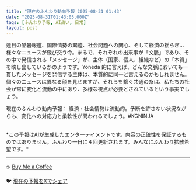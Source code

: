 ```yaml
---
title: "現在のふんわり動向予報 2025-08-31 01:43"
date: "2025-08-31T01:43:05.000Z"
tags: [ふんわり予報, AI占い, 日常]
layout: post
---
```


連日の酷暑報道、国際情勢の緊迫、社会問題への関心、そして経済の揺らぎ…  様々なニュースが飛び交う今。まるで、それぞれの出来事が「文脈」であり、その中で発信される「メッセージ」が、主体（国家、個人、組織など）の「本質」を映し出しているかのようです。Yoneda 的に言えば、どんな文脈においても一貫したメッセージを発信する主体は、本質的に同一と言えるのかもしれません。  個々のニュースは異なる顔を見せますが、それらを繋ぐ共通の糸は、私たちの社会が常に変化と流動の中にあり、多様な視点が必要とされているという事実でしょう。

現在のふんわり動向予報：
経済・社会情勢は流動的。予断を許さない状況ながらも、変化への対応力と柔軟性が問われるでしょう。#KGNINJA

<br>
*この予報はAIが生成したエンターテイメントです。内容の正確性を保証するものではありません。ふんわり一日に４回更新されます。みんなにふんわり拡散希望です。*

---
☕️ [Buy Me a Coffee](https://www.buymeacoffee.com/kgninja)

🐦 [現在の予報をXでシェア](https://twitter.com/intent/tweet?text=%E7%8F%BE%E5%9C%A8%E3%81%AE%E3%81%B5%E3%82%93%E3%82%8F%E3%82%8A%E4%BA%88%E5%A0%B1%3A%20%E3%80%8C%E9%80%A3%E6%97%A5%E3%81%AE%E9%85%B7%E6%9A%91%E5%A0%B1%E9%81%93%E3%80%81%E5%9B%BD%E9%9A%9B%E6%83%85%E5%8B%A2%E3%81%AE%E7%B7%8A%E8%BF%AB%E3%80%81%E7%A4%BE%E4%BC%9A%E5%95%8F%E9%A1%8C%E3%81%B8%E3%81%AE%E9%96%A2%E5%BF%83%E3%80%81%E3%81%9D%E3%81%97%E3%81%A6%E7%B5%8C%E6%B8%88%E3%81%AE%E6%8F%BA%E3%82%89%E3%81%8E%E2%80%A6%20%20%E6%A7%98%E3%80%85%E3%81%AA%E3%83%8B%E3%83%A5%E3%83%BC%E3%82%B9%E3%81%8C%E9%A3%9B%E3%81%B3%E4%BA%A4%E3%81%86%E4%BB%8A%E3%80%82%E3%80%8D%23KGNINJA%20%E7%B6%9A%E3%81%8D%E3%81%AF%E3%83%96%E3%83%AD%E3%82%B0%E3%81%A7%EF%BC%81%F0%9F%91%87&url=https%3A%2F%2Fkg-ninja.github.io%2FFunwariyoso%2F)
